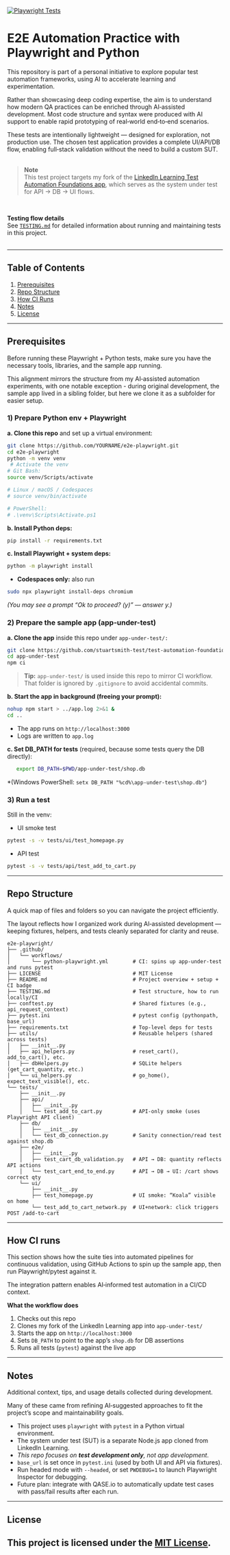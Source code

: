 [![Playwright Tests](https://github.com/stuartsmith-test/e2e-playwright/actions/workflows/python-playwright.yml/badge.svg)](https://github.com/stuartsmith-test/e2e-playwright/actions/workflows/python-playwright.yml)

# E2E Automation Practice with Playwright and Python

This repository is part of a personal initiative to explore popular test automation frameworks, using AI to accelerate learning and experimentation.

Rather than showcasing deep coding expertise, the aim is to understand how modern QA practices can be enriched through AI‑assisted development. Most code structure and syntax were produced with AI support to enable rapid prototyping of real‑world end‑to‑end scenarios.

These tests are intentionally lightweight — designed for exploration, not production use. The chosen test application provides a complete UI/API/DB flow, enabling full‑stack validation without the need to build a custom SUT.<br><br>   

> **Note**  
> This test project targets my fork of the [LinkedIn Learning Test Automation Foundations app](https://github.com/stuartsmith-test/test-automation-foundations-728391), which serves as the system under test for API → DB → UI flows.

&nbsp;

**Testing flow details**  
See [`TESTING.md`](./TESTING.md) for detailed information about running and maintaining tests in this project.<br><br>

---

## Table of Contents
1. [Prerequisites](#prerequisites)
2. [Repo Structure](#repo-structure)
3. [How CI Runs](#how-ci-runs)
4. [Notes](#notes)
5. [License](#license)

---

## Prerequisites

Before running these Playwright + Python tests, make sure you have the necessary tools, libraries, and the sample app running.  

This alignment mirrors the structure from my AI‑assisted automation experiments, with one notable exception - during original development, the sample app lived in a sibling folder, but here we clone it as a subfolder for easier setup.

### 1) Prepare Python env + Playwright
**a. Clone this repo** and set up a virtual environment:

   ```bash
 git clone https://github.com/YOURNAME/e2e-playwright.git
 cd e2e-playwright
 python -m venv venv
    # Activate the venv
   # Git Bash:
   source venv/Scripts/activate 

   # Linux / macOS / Codespaces
   # source venv/bin/activate
 
   # PowerShell:
   # .\venv\Scripts\Activate.ps1
   ```
**b. Install Python deps:**
```bash
pip install -r requirements.txt
```
**c. Install Playwright + system deps:**
```bash
python -m playwright install
```
- **Codespaces only:** also run
```bash
sudo npx playwright install-deps chromium
```
*(You may see a prompt “Ok to proceed? (y)” — answer y.)*

### 2) Prepare the sample app (app-under-test)

**a. Clone the app** inside this repo under `app-under-test/:` 
   
   ```bash
   git clone https://github.com/stuartsmith-test/test-automation-foundations-728391.git app-under-test
   cd app-under-test
   npm ci
   ```
>**Tip:** `app-under-test/` is used inside this repo to mirror CI workflow.
>That folder is ignored by `.gitignore` to avoid accidental commits.

**b. Start the app in background (freeing your prompt):**
```bash
nohup npm start > ../app.log 2>&1 &
cd ..
```
- The app runs on `http://localhost:3000`
- Logs are written to `app.log`

**c. Set DB_PATH for tests** (required, because some tests query the DB directly):
```bash
   export DB_PATH=$PWD/app-under-test/shop.db
```
*(Windows PowerShell: `setx DB_PATH "%cd%\app-under-test\shop.db"`)

### 3) Run a test  
   Still in the venv:
   - UI smoke test
   ```bash
   pytest -s -v tests/ui/test_homepage.py

   ```
   - API test
   ```bash
   pytest -s -v tests/api/test_add_to_cart.py
   ```


---

## Repo Structure

A quick map of files and folders so you can navigate the project efficiently.  

The layout reflects how I organized work during AI‑assisted development — keeping fixtures, helpers, and tests cleanly separated for clarity and reuse.


```text
e2e-playwright/
├── .github/
│   └── workflows/
│       └── python-playwright.yml        # CI: spins up app-under-test and runs pytest
├── LICENSE                              # MIT License 
├── README.md                            # Project overview + setup + CI badge
├── TESTING.md                           # Test structure, how to run locally/CI
├── conftest.py                          # Shared fixtures (e.g., api_request_context)
├── pytest.ini                           # pytest config (pythonpath, base_url)
├── requirements.txt                     # Top-level deps for tests
├── utils/                               # Reusable helpers (shared across tests)
│   ├── __init__.py
│   ├── api_helpers.py                   # reset_cart(), add_to_cart(), etc.
│   ├── dbHelpers.py                     # SQLite helpers (get_cart_quantity, etc.)
│   └── ui_helpers.py                    # go_home(), expect_text_visible(), etc.
└── tests/
    ├── __init__.py
    ├── api/
    │   ├── __init__.py
    │   └── test_add_to_cart.py          # API-only smoke (uses Playwright API client)
    ├── db/
    │   ├── __init__.py
    │   └── test_db_connection.py        # Sanity connection/read test against shop.db
    ├── e2e/
    │   ├── __init__.py
    │   ├── test_cart_db_validation.py   # API → DB: quantity reflects API actions
    │   └── test_cart_end_to_end.py      # API → DB → UI: /cart shows correct qty
    └── ui/
        ├── __init__.py
        ├── test_homepage.py             # UI smoke: “Koala” visible on home
        └── test_add_to_cart_network.py  # UI+network: click triggers POST /add-to-cart

```

---
## How CI runs

This section shows how the suite ties into automated pipelines for continuous validation, using GitHub Actions to spin up the sample app, then run Playwright/pytest against it. 

The integration pattern enables AI‑informed test automation in a CI/CD context.

**What the workflow does**
1. Checks out this repo
2. Clones my fork of the LinkedIn Learning app into `app-under-test/`
3. Starts the app on `http://localhost:3000`
4. Sets `DB_PATH` to point to the app’s `shop.db` for DB assertions
5. Runs all tests (`pytest`) against the live app

---

## Notes

Additional context, tips, and usage details collected during development. 

Many of these came from refining AI‑suggested approaches to fit the project’s scope and maintainability goals.

- This project uses `playwright` with `pytest` in a Python virtual environment.
- The system under test (SUT) is a separate Node.js app cloned from LinkedIn Learning.
- *This repo focuses on **test development only**, not app development*.
- `base_url` is set once in `pytest.ini` (used by both UI and API via fixtures).
- Run headed mode with `--headed`, or set `PWDEBUG=1` to launch Playwright Inspector for debugging.
- Future plan: integrate with QASE.io to automatically update test cases with pass/fail results after each run.

---

## License

This project is licensed under the [MIT License](LICENSE).
---